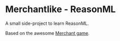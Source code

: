 # Merchantlike - ReasonML

A small side-project to learn ReasonML.

Based on the awesome [Merchant game](https://merchantrpg.fandom.com/wiki/Merchant_Wiki).
